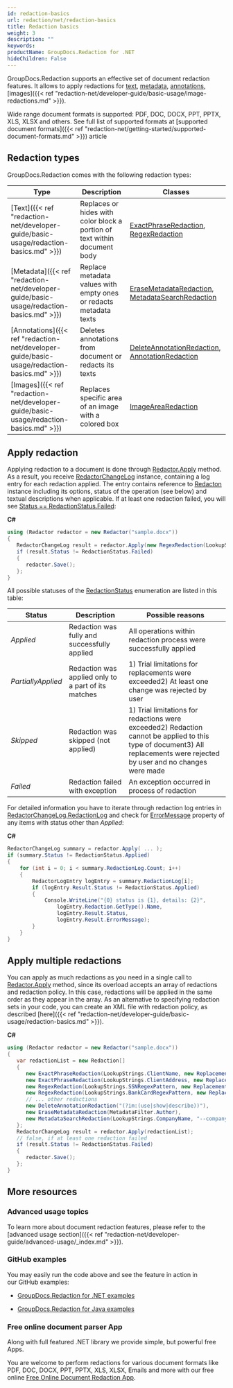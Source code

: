 ```yaml
---
id: redaction-basics
url: redaction/net/redaction-basics
title: Redaction basics
weight: 3
description: ""
keywords: 
productName: GroupDocs.Redaction for .NET
hideChildren: False
---
```

GroupDocs.Redaction supports an effective set of document redaction features. It allows to apply redactions for [text](Text%2Bredactions.html), [metadata](Metadata%2Bredactions.html), [annotations](Annotation%2Bredactions.html), [images]({{< ref "redaction-net/developer-guide/basic-usage/image-redactions.md" >}}).

Wide range document formats is supported: PDF, DOC, DOCX, PPT, PPTX, XLS, XLSX and others. See full list of supported formats at [supported document formats]({{< ref "redaction-net/getting-started/supported-document-formats.md" >}}) article

## Redaction types

GroupDocs.Redaction comes with the following redaction types:

| Type | Description | Classes |
| --- | --- | --- |
| [Text]({{< ref "redaction-net/developer-guide/basic-usage/redaction-basics.md" >}}) | Replaces or hides with color block a portion of text within document body | [ExactPhraseRedaction](https://apireference.groupdocs.com/net/redaction/groupdocs.redaction.redactions/exactphraseredaction), [RegexRedaction](https://apireference.groupdocs.com/net/redaction/groupdocs.redaction.redactions/regexredaction) |
| [Metadata]({{< ref "redaction-net/developer-guide/basic-usage/redaction-basics.md" >}}) | Replace metadata values with empty ones or redacts metadata texts | [EraseMetadataRedaction](https://apireference.groupdocs.com/net/redaction/groupdocs.redaction.redactions/erasemetadataredaction), [MetadataSearchRedaction](https://apireference.groupdocs.com/net/redaction/groupdocs.redaction.redactions/metadatasearchredaction) |
| [Annotations]({{< ref "redaction-net/developer-guide/basic-usage/redaction-basics.md" >}}) | Deletes annotations from document or redacts its texts | [DeleteAnnotationRedaction](https://apireference.groupdocs.com/net/redaction/groupdocs.redaction.redactions/deleteannotationredaction), [AnnotationRedaction](https://apireference.groupdocs.com/net/redaction/groupdocs.redaction.redactions/annotationredaction) |
| [Images]({{< ref "redaction-net/developer-guide/basic-usage/redaction-basics.md" >}}) | Replaces specific area of an image with a colored box | [ImageAreaRedaction](https://apireference.groupdocs.com/net/redaction/groupdocs.redaction.redactions/imagearearedaction) |

## Apply redaction

Applying redaction to a document is done through [Redactor.Apply](https://apireference.groupdocs.com/net/redaction/groupdocs.redaction.redactor/apply/methods/1) method. As a result, you receive [RedactorChangeLog](https://apireference.groupdocs.com/net/redaction/groupdocs.redaction/redactorchangelog) instance, containing a log entry for each redaction applied. The entry contains reference to [Redacton](https://apireference.groupdocs.com/net/redaction/groupdocs.redaction/redaction) instance including its options, status of the operation (see below) and textual descriptions when applicable. If at least one redaction failed, you will see [Status == RedactionStatus.Failed](https://apireference.groupdocs.com/net/redaction/groupdocs.redaction/redactionstatus):

**C#**

```csharp
using (Redactor redactor = new Redactor("sample.docx"))
{
   RedactorChangeLog result = redactor.Apply(new RegexRedaction(LookupStrings.SSNRegexPattern, new ReplacementOptions("[ssn]")));
   if (result.Status != RedactionStatus.Failed)
   {
      redactor.Save();
   };
}
```

All possible statuses of the [RedactionStatus](https://apireference.groupdocs.com/net/redaction/groupdocs.redaction/redactionstatus) enumeration are listed in this table:

| Status | Description | Possible reasons |
| --- | --- | --- |
| *Applied* | Redaction was fully and successfully applied | All operations within redaction process were successfully applied |
| *PartiallyApplied* | Redaction was applied only to a part of its matches | 1) Trial limitations for replacements were exceeded2) At least one change was rejected by user |
| *Skipped* | Redaction was skipped (not applied) | 1) Trial limitations for redactions were exceeded2) Redaction cannot be applied to this type of document3) All replacements were rejected by user and no changes were made |
| *Failed* | Redaction failed with exception | An exception occurred in process of redaction |

For detailed information you have to iterate through redaction log entries in [RedactorChangeLog.RedactionLog](https://apireference.groupdocs.com/net/redaction/groupdocs.redaction/redactorchangelog/properties/redactionlog) and check for [ErrorMessage](https://apireference.groupdocs.com/net/redaction/groupdocs.redaction/redactionresult/properties/errormessage) property of any items with status other than *Applied*:

**C#**

```csharp
RedactorChangeLog summary = redactor.Apply( ... );
if (summary.Status != RedactionStatus.Applied)
{
	for (int i = 0; i < summary.RedactionLog.Count; i++)
	{
		RedactorLogEntry logEntry = summary.RedactionLog[i];
    	if (logEntry.Result.Status != RedactionStatus.Applied)
        {
			Console.WriteLine("{0} status is {1}, details: {2}", 
				logEntry.Redaction.GetType().Name, 
				logEntry.Result.Status, 
				logEntry.Result.ErrorMessage);
		}
	}
}
```

## Apply multiple redactions

You can apply as much redactions as you need in a single call to [Redactor.Apply](https://apireference.groupdocs.com/net/redaction/groupdocs.redaction.redactor/apply/methods/1) method, since its overload accepts an array of redactions and redaction policy. In this case, redactions will be applied in the same order as they appear in the array. As an alternative to specifying redaction sets in your code, you can create an XML file with redaction policy, as described [here]({{< ref "redaction-net/developer-guide/basic-usage/redaction-basics.md" >}}).

**C#**

```csharp
using (Redactor redactor = new Redactor("sample.docx"))
{
   var redactionList = new Redaction[] 
   {
      new ExactPhraseRedaction(LookupStrings.ClientName, new ReplacementOptions("[client]")),
      new ExactPhraseRedaction(LookupStrings.ClientAddress, new ReplacementOptions(System.Drawing.Color.Red)),
      new RegexRedaction(LookupStrings.SSNRegexPattern, new ReplacementOptions("[ssn]")),
      new RegexRedaction(LookupStrings.BankCardRegexPattern, new ReplacementOptions(System.Drawing.Color.Blue)),
      // ... other redactions
      new DeleteAnnotationRedaction("(?im:(use|show|describe))"),
      new EraseMetadataRedaction(MetadataFilter.Author),
      new MetadataSearchRedaction(LookupStrings.CompanyName, "--company--") 
   }; 
   RedactorChangeLog result = redactor.Apply(redactionList);
   // false, if at least one redaction failed
   if (result.Status != RedactionStatus.Failed)
   {
      redactor.Save();
   };
}
```

## More resources

### Advanced usage topics

To learn more about document redaction features, please refer to the [advanced usage section]({{< ref "redaction-net/developer-guide/advanced-usage/_index.md" >}}).

### GitHub examples

You may easily run the code above and see the feature in action in our GitHub examples:

*   [GroupDocs.Redaction for .NET examples](https://github.com/groupdocs-redaction/GroupDocs.Redaction-for-.NET)
    
*   [GroupDocs.Redaction for Java examples](https://github.com/groupdocs-redaction/GroupDocs.Redaction-for-Java)
    

### Free online document parser App

Along with full featured .NET library we provide simple, but powerful free Apps.

You are welcome to perform redactions for various document formats like PDF, DOC, DOCX, PPT, PPTX, XLS, XLSX, Emails and more with our free online [Free Online Document Redaction App](https://products.groupdocs.app/redaction).
